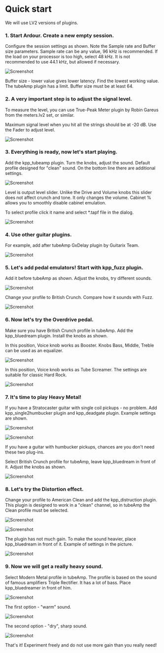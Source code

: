 Quick start
===========

We will use LV2 versions of plugins.

### 1. Start Ardour. Create a new empty session.

Configure the session settings as shown.
Note the Sample rate and Buffer size parameters.
Sample rate can be any value, 96 kHz is recommended.
If the load on your processor is too high, select
48 kHz. It is not recommended to use 44.1 kHz, but allowed if necessary.

![Screenshot](guide_img/guide01.png)

Buffer size - lower value gives lower latency.
Find the lowest working value.
The tubeAmp plugin has a limit. Buffer size must be at least 64.

### 2. A very important step is to adjust the signal level.

To measure the level, you can use True-Peak Meter plugin
by Robin Gareus from the meters.lv2 set, or similar.

Maximum signal level when you hit all the strings
should be at -20 dB. Use the Fader to adjust
level.

![Screenshot](guide_img/guide03.png)

### 3. Everything is ready, now let's start playing.

Add the kpp_tubeamp plugin.
Turn the knobs, adjust the sound. Default profile
designed for "clean" sound. On the bottom line there are additional
settings. 

![Screenshot](guide_img/guide04.png)

Level is output level slider.
Unlike the Drive and Volume knobs this slider does not affect crunch and
tone. It only changes the volume. Cabinet % allows you to smoothly
disable cabinet emulation.

To select profile click it name and select *.tapf file in the dialog.

![Screenshot](guide_img/guide06.png)

### 4. Use other guitar plugins.

For example, add after
tubeAmp GxDelay plugin by Guitarix Team.

![Screenshot](guide_img/guide07.png)

### 5. Let's add pedal emulators! Start with kpp_fuzz plugin.

Add it before tubeAmp as shown. Adjust the knobs,
try different sounds.

![Screenshot](guide_img/guide08.png)

Change your profile to British Crunch. Compare how it sounds with Fuzz.

![Screenshot](guide_img/guide09.png)

### 6. Now let's try the Overdrive pedal.

Make sure you have British Crunch profile in tubeAmp.
Add the kpp_bluedream plugin. Install the knobs as shown.

In this position, Voice knob works as Booster. Knobs
Bass, Middle, Treble can be used as an equalizer.

![Screenshot](guide_img/guide10.png)

In this position, Voice knob works as Tube Screamer.
The settings are suitable for classic Hard Rock.

![Screenshot](guide_img/guide11.png)

### 7. It's time to play Heavy Metal!

If you have a Stratocaster guitar with single coil pickups - no problem.
Add kpp_single2humbucker plugin and kpp_deadgate plugin. Example settings
are shown.

![Screenshot](guide_img/guide12.png)

![Screenshot](guide_img/guide13.png)

If you have a guitar with humbucker pickups, chances are you don't need these two plug-ins.

Select British Crunch profile for tubeAmp, leave kpp_bluedream in front of it.
Adjust the knobs as shown.

![Screenshot](guide_img/guide14.png)

### 8. Let's try the Distortion effect.

Change your profile to American Clean and add the kpp_distruction plugin.
This plugin is designed to work in a "clean" channel, so in tubeAmp
the Clean profile must be selected.

![Screenshot](guide_img/guide15.png)

![Screenshot](guide_img/guide16.png)

The plugin has not much gain. To make the sound heavier, place 
kpp_bluedream in front of it. Example of settings in the picture.

![Screenshot](guide_img/guide17.png)

### 9. Now we will get a really heavy sound.

Select Modern Metal profile in tubeAmp. The profile is based on the 
sound of famous amplifiers Triple Rectifier. It has
a lot of bass. Place kpp_bluedreamer in front of him.

![Screenshot](guide_img/guide18.png)

The first option - "warm" sound.

![Screenshot](guide_img/guide19.png)

The second option - "dry", sharp sound.

![Screenshot](guide_img/guide20.png)

That's it! Experiment freely and do not use
more gain than you really need!
